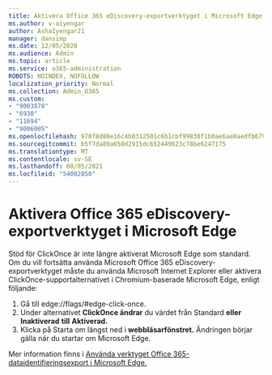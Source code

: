 ```yaml
---
title: Aktivera Office 365 eDiscovery-exportverktyget i Microsoft Edge
ms.author: v-aiyengar
author: AshaIyengar21
manager: dansimp
ms.date: 12/05/2020
ms.audience: Admin
ms.topic: article
ms.service: o365-administration
ROBOTS: NOINDEX, NOFOLLOW
localization_priority: Normal
ms.collection: Admin_O365
ms.custom:
- "9003878"
- "6930"
- "11694"
- "9006005"
ms.openlocfilehash: 970f8d80e16c4b0312501c6b1cbf99830f1b0ae6ae8aedfb679ca2cbd9709112
ms.sourcegitcommit: b5f7da89a650d2915dc652449623c78be6247175
ms.translationtype: MT
ms.contentlocale: sv-SE
ms.lasthandoff: 08/05/2021
ms.locfileid: "54002858"
---
```

# <a name="enable-office-365-ediscovery-export-tool-in-microsoft-edge"></a>Aktivera Office 365 eDiscovery-exportverktyget i Microsoft Edge

Stöd för ClickOnce är inte längre aktiverat Microsoft Edge som standard. Om du vill fortsätta använda Microsoft Office 365 eDiscovery-exportverktyget måste du använda Microsoft Internet Explorer eller aktivera ClickOnce-supportalternativet i Chromium-baserade Microsoft Edge, enligt följande:

1. Gå till edge://flags/#edge-click-once.
1. Under alternativet **ClickOnce ändrar** du värdet från Standard **eller Inaktiverad** **till** **Aktiverad.**
1. Klicka på Starta om längst ned i **webbläsarfönstret.** Ändringen börjar gälla när du startar om Microsoft Edge.

Mer information finns i [Använda verktyget Office 365-dataidentifieringsexport i Microsoft Edge.](https://go.microsoft.com/fwlink/?linkid=2111611)
